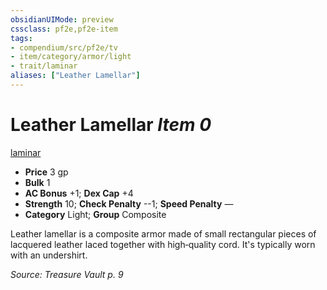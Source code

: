 ```yaml
---
obsidianUIMode: preview
cssclass: pf2e,pf2e-item
tags:
- compendium/src/pf2e/tv
- item/category/armor/light
- trait/laminar
aliases: ["Leather Lamellar"]
---
```

# Leather Lamellar *Item 0*  
[laminar](rules/traits/laminar-tv.md)  

- **Price** 3 gp
- **Bulk** 1
- **AC Bonus** +1; **Dex Cap** +4
- **Strength** 10; **Check Penalty** --1; **Speed Penalty** —
- **Category** Light; **Group** Composite 

Leather lamellar is a composite armor made of small rectangular pieces of lacquered leather laced together with high‑quality cord. It's typically worn with an undershirt.

*Source: Treasure Vault p. 9*